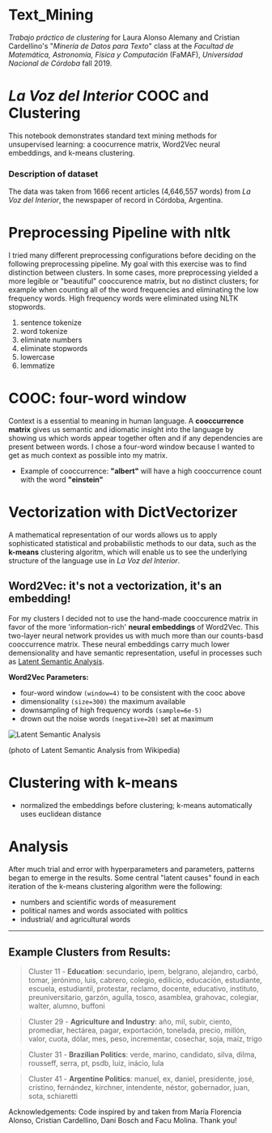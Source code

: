 # Text_Mining
*Trabajo práctico de clustering* for Laura Alonso Alemany and Cristian Cardellino's "*Minería de Datos para Texto*" class at the *Facultad de Matemática, Astronomía, Física y Computación* (FaMAF), *Universidad Nacional de Córdoba* fall 2019. 

# *La Voz del Interior* COOC and Clustering 
This notebook demonstrates standard text mining methods for unsupervised learning: a coocurrence matrix, Word2Vec neural embeddings, and k-means clustering.
### Description of dataset
The data was taken from 1666 recent articles (4,646,557 words) from *La Voz del Interior*, the newspaper of record in Córdoba, Argentina.

# Preprocessing Pipeline with nltk
I tried many different preprocessing configurations before deciding on the following preprocessing pipeline. My goal with this exercise was to find distinction between clusters. In some cases, more preprocessing yielded a more legible or "beautiful" cooccurence matrix, but no distinct clusters; for example when counting all of the word frequencies and eliminating the low frequency words. High frequency words were eliminated using NLTK stopwords. 
1. sentence tokenize
2. word tokenize
3. eliminate numbers
4. eliminate stopwords
5. lowercase
6. lemmatize                                    

# COOC: four-word window
Context is a essential to meaning in human language. A **cooccurrence matrix** gives us semantic and idiomatic insight into the language by showing us which words appear together often and if any dependencies are present between words. I chose a four-word window because I wanted to get as much context as possible into my matrix.
* Example of cooccurrence: **"albert"** will have a high cooccurrence count with the word **"einstein"**

# Vectorization with DictVectorizer
A mathematical representation of our words allows us to apply sophisticated statistical and probabilistic methods to our data, such as the **k-means** clustering algoritm, which will enable us to see the underlying structure of the language use in *La Voz del Interior*.

## Word2Vec: it's not a vectorization, it's an embedding!
For my clusters I decided not to use the hand-made cooccurence matrix in favor of the more 'information-rich' **neural embeddings** of Word2Vec. 
This two-layer neural network provides us with much more than our counts-basd cooccurrence matrix. These neural embeddings carry much lower demensionality and have semantic representation, useful in processes such as [Latent Semantic Analysis](https://en.wikipedia.org/wiki/Latent_semantic_analysis).

**Word2Vec Parameters:**
* four-word window ```(window=4)``` to be consistent with the cooc above
* dimensionality ```(size=300)``` the maximum available
* downsampling of high frequency words ```(sample=6e-5)```
* drown out the noise words ```(negative=20)``` set at maximum


![Latent Semantic Analysis](https://upload.wikimedia.org/wikipedia/commons/thumb/7/70/Topic_model_scheme.webm/600px-seek%3D17.6-Topic_model_scheme.webm.jpg)

(photo of Latent Semantic Analysis from Wikipedia)


# Clustering with k-means
* normalized the embeddings before clustering; k-means automatically uses euclidean distance

# Analysis
After much trial and error with hyperparameters and parameters, patterns began to emerge in the results. Some central "latent causes" found in each iteration of the k-means clustering algorithm were the following: 
* numbers and scientific words of measurement
* political names and words associated with politics
* industrial/ and agricultural words 
-------------------------------------------------------------------------
## Example Clusters from Results:

>Cluster 11 - **Education**: secundario, ipem, belgrano, alejandro, carbó, tomar, jerónimo, luis, cabrero, colegio, edilicio, educación, estudiante, escuela, estudiantil, protestar, reclamo, docente, educativo, instituto, preuniversitario, garzón, agulla, tosco, asamblea, grahovac, colegiar, walter, alumno, buffoni

>Cluster 29 - **Agriculture and Industry**: año, mil, subir, ciento, promediar, hectárea, pagar, exportación, tonelada, precio, millón, valor, cuota, dólar, mes, peso, incrementar, cosechar, soja, maíz, trigo

>Cluster 31 - **Brazilian Politics**: verde, marino, candidato, silva, dilma, rousseff, serra, pt, psdb, luiz, inácio, lula

>Cluster 41 - **Argentine Politics**: manuel, ex, daniel, presidente, josé, cristino, fernández, kirchner, intendente, néstor, gobernador, juan, sota, schiaretti

Acknowledgements: Code inspired by and taken from María Florencia Alonso, Cristian Cardellino, Dani Bosch and Facu Molina. Thank you!

